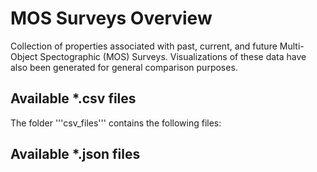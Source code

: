 # MOS Surveys Overview
Collection of properties associated with past, current, and future Multi-Object Spectographic (MOS) Surveys.  Visualizations of these data have also been 
generated for general comparison purposes.

## Available *.csv files
The folder '''csv_files''' contains the following files:

## Available *.json files

 
